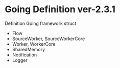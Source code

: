 # Going Definition ver-2.3.1

Definition Going framework struct

- Flow
- SourceWorker, SourceWorkerCore
- Worker, WorkerCore
- SharedMemory
- Notification
- Logger
